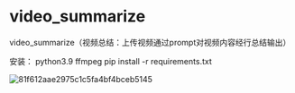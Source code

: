 # video_summarize
video_summarize（视频总结：上传视频通过prompt对视频内容经行总结输出）

安装：
python3.9
ffmpeg
pip install -r requirements.txt 

![81f612aae2975c1c5fa4bf4bceb5145](https://github.com/StartHua/video_summarize/assets/22284244/545a9c3c-e711-4569-8f61-7f0bd230856a)


